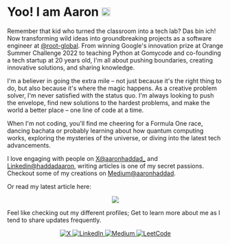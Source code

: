 # Yoo! I am Aaron <img src="https://cdn.jsdelivr.net/gh/Readme-Workflows/Readme-Icons@main/icons/gifs/wave.gif" alt="Aaron says hi!" width="20" height="20" />

Remember that kid who turned the classroom into a tech lab? Das bin ich! Now transforming wild ideas into groundbreaking projects as a software engineer at [@root-global](https://github.com/root-global). From winning Google's innovation prize at Orange Summer Challenge 2022 to teaching Python at Gomycode and co-founding a tech startup at 20 years old, I'm all about pushing boundaries, creating innovative solutions, and sharing knowledge.

I'm a believer in going the extra mile – not just because it's the right thing to do, but also because it's where the magic happens. As a creative problem solver, I'm never satisfied with the status quo. I'm always looking to push the envelope, find new solutions to the hardest problems, and make the world a better place – one line of code at a time.

When I'm not coding, you'll find me cheering for a Formula One race, dancing bachata or probably learning about how quantum computing works, exploring the mysteries of the universe, or diving into the latest tech advancements.

I love engaging with people on [X@aaronhaddad_](https://x.com/aaronhaddad_) and [Linkedin@haddadaaron](https://www.linkedin.com/in/haddadaaron), writing articles is one of my secret passions. Checkout some of my creations on [Medium@aaronhaddad](https://aaronhaddad.medium.com).

Or read my latest article here:

<p align="center">
  <a href="https://medium.com/@aaronhaddad">
    <img src="https://github-readme-medium.vercel.app/?username=aaronhaddad" />
  </a>
</p>

Feel like checking out my different profiles; Get to learn more about me as I tend to share updates frequently.

<div align="center">
  <a href="https://x.com/aaronhaddad_" target="_blank">
    <img src="https://skillicons.dev/icons?i=x" alt="X" />
  </a>
  <a href="https://www.linkedin.com/in/haddadaaron" target="_blank">
    <img src="https://skillicons.dev/icons?i=linkedin" alt="LinkedIn" />
  </a>
  <a href="https://aaronhaddad.medium.com" target="_blank">
    <img src="https://skillicons.dev/icons?i=medium" alt="Medium" />
  </a>
  <a href="https://leetcode.com" target="_blank">
    <img src="https://skillicons.dev/icons?i=leetcode" alt="LeetCode" />
  </a>
</div>
